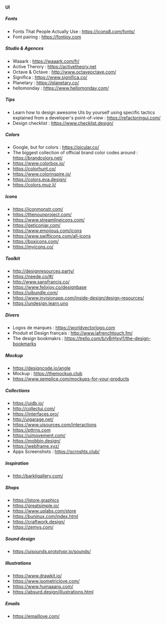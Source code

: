 #### UI

##### Fonts
- Fonts That People Actually Use : https://icons8.com/fonts/
- Font pairing : https://fontjoy.com

##### Studio & Agences
- Waaark : https://waaark.com/fr/
- Active Therory : https://activetheory.net
- Octave & Octave : http://www.octaveoctave.com/
- Significa : https://www.significa.co/
- Planetary : https://planetary.co/
- hellomonday : https://www.hellomonday.com/

##### Tips
- Learn how to design awesome UIs by yourself using specific tactics explained from a developer's point-of-view : https://refactoringui.com/
- Design checklist : https://www.checklist.design/

##### Colors
- Google, but for colors : https://picular.co/
- The biggest collection of official brand color codes around : https://brandcolors.net/
- https://www.colorbox.io/
- https://colorhunt.co/
- https://www.colorinspire.io/
- https://colors.eva.design/
- https://colors.muz.li/

##### Icons
- https://iconmonstr.com/
- https://thenounproject.com/
- https://www.streamlineicons.com/
- https://geticonjar.com/
- https://www.emojious.com/icons
- https://www.swifticons.com/all-icons
- https://boxicons.com/ 
- https://myicons.co/

##### Toolkit
- http://designresources.party/ 
- https://neede.co/#/
- http://www.sansfrancis.co/
- https://www.felixjoy.co/designbase
- https://uibundle.com/
- https://www.invisionapp.com/inside-design/design-resources/
- https://undesign.learn.uno

##### Divers
- Logos de marques : https://worldvectorlogo.com
- Produit et Design français : http://www.lafrenchtouch.fm/
- The design bookmakrs : https://trello.com/b/vBrHxyl1/the-design-bookmarks

##### Mockup
- https://designcode.io/angle
- Mockup : https://themockup.club
- https://www.semplice.com/mockups-for-your-products

##### Collections
- https://uidb.io/
- http://collectui.com/
- https://interfaces.pro/
- http://uigarage.net/
- https://www.uisources.com/interactions
- https://pttrns.com
- https://uimovement.com/
- https://mobbin.design/
- https://webframe.xyz/
- Apps Screenshots : https://scrnshts.club/

##### Inspiration
- http://barkligallery.com/

##### Shops
- https://lstore.graphics
- https://greatsimple.io/
- https://www.uplabs.com/store
- https://buninux.com/index.html
- https://craftwork.design/
- https://zemys.com/

##### Sound design
- https://uisounds.prototypr.io/sounds/

##### Illustrations
- https://www.drawkit.io/
- https://www.isometriclove.com/
- https://www.humaaans.com/
- https://absurd.design/illustrations.html

##### Emails
- https://emaillove.com/
